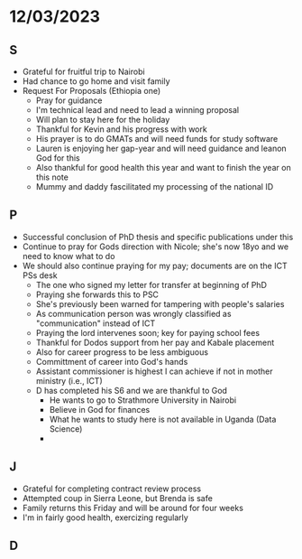 # 12/03/2023
## S
- Grateful for fruitful trip to Nairobi
- Had chance to go home and visit family
- Request For Proposals (Ethiopia one)
  - Pray for guidance
  - I'm technical lead and need to lead a winning proposal
  - Will plan to stay here for the holiday
  - Thankful for Kevin and his progress with work
  - His prayer is to do GMATs and will need funds for study software
  - Lauren is enjoying her gap-year and will need guidance and leanon God for this
  - Also thankful for good health this year and want to finish the year on this note
  - Mummy and daddy fascilitated my processing of the national ID
    
## P
- Successful conclusion of PhD thesis and specific publications under this
- Continue to pray for Gods direction with Nicole; she's now 18yo and we need to know what to do
- We should also continue praying for my pay; documents are on the ICT PSs desk
  - The one who signed my letter for transfer at beginning of PhD
  - Praying she forwards this to PSC
  - She's previously been warned for tampering with people's salaries
  - As communication person was wrongly classified as "communication" instead of ICT
  - Praying the lord intervenes soon; key for paying school fees
  - Thankful for Dodos support from her pay and Kabale placement
  - Also for career progress to be less ambiguous
  - Committment of career into God's hands
  - Assistant commissioner is highest I can achieve if not in mother ministry (i.e., ICT)
  - D has completed his S6 and we are thankful to God
    - He wants to go to Strathmore University in Nairobi
    - Believe in God for finances
    - What he wants to study here is not available in Uganda (Data Science)
    - 
  
## J
- Grateful for completing contract review process
- Attempted coup in Sierra Leone, but Brenda is safe
- Family returns this Friday and will be around for four weeks
- I'm in fairly good health, exercizing regularly


## D
